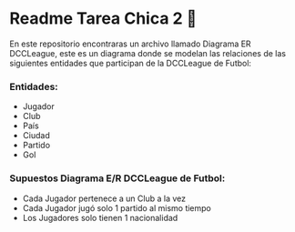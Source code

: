 # Readme Tarea Chica 2 :rocket:

En este repositorio encontraras un archivo llamado Diagrama ER DCCLeague, este es un diagrama donde se modelan las relaciones de las siguientes entidades que participan de la DCCLeague de Futbol:

### Entidades:
* Jugador
* Club
* País
* Ciudad
* Partido
* Gol 

### Supuestos Diagrama E/R DCCLeague de Futbol:

* Cada Jugador pertenece a un Club a la vez
* Cada Jugador jugó solo 1 partido al mismo tiempo
* Los Jugadores solo tienen 1 nacionalidad
